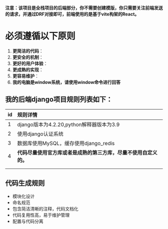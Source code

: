 **注意：该项目是全栈项目的后端部分，你不需要创建模版，你只需要关注前端发送的请求，并通过DRF对接即可，前端使用的是基于vite构架的React。**

# 必须遵循以下原则
1. **更简洁的代码**：
2. **更安全的机制**：
3. **更好的用户体验**：
4. **更成熟的实现**：
5. **更容易维护**：
6. **我的电脑是window系统，请使用window命令进行回答**

## 我的后端django项目规则列表如下：

| id   | 规则详情                                                     |
| ---- | :----------------------------------------------------------- |
| 1    | django版本为4.2.20,python解释器版本为3.9                     |
| 2    | 使用django认证系统                                           |
| 3    | 数据库使用MySQL，缓存使用django_redis                        |
| 4    | **代码尽量使用官方库或者是成熟的第三方库，尽量不使用自定义的。** |
|      |                                                              |
|      |                                                              |

## 代码生成规则

- 模块化设计
- 命名规范
- 包含简洁清晰的注释，代码文档化
- 代码复用性高，易于维护管理
- 配置与代码分离
